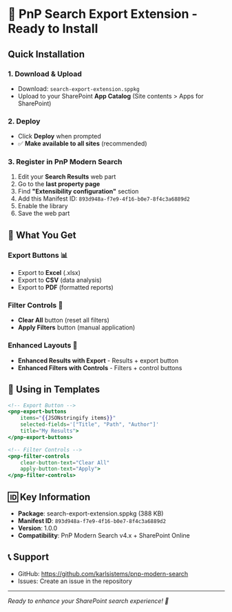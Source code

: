 # 🚀 PnP Search Export Extension - Ready to Install

## Quick Installation

### 1. Download & Upload
- Download: `search-export-extension.sppkg` 
- Upload to your SharePoint **App Catalog** (Site contents > Apps for SharePoint)

### 2. Deploy
- Click **Deploy** when prompted
- ✅ **Make available to all sites** (recommended)

### 3. Register in PnP Modern Search
1. Edit your **Search Results** web part
2. Go to the **last property page**
3. Find **"Extensibility configuration"** section
4. Add this Manifest ID: `893d948a-f7e9-4f16-b0e7-8f4c3a6889d2`
5. Enable the library
6. Save the web part

## 🎯 What You Get

### Export Buttons 📊
- Export to **Excel** (.xlsx)
- Export to **CSV** (data analysis)  
- Export to **PDF** (formatted reports)

### Filter Controls 🔧
- **Clear All** button (reset all filters)
- **Apply Filters** button (manual application)

### Enhanced Layouts 🎨
- **Enhanced Results with Export** - Results + export button
- **Enhanced Filters with Controls** - Filters + control buttons

## 📝 Using in Templates

```handlebars
<!-- Export Button -->
<pnp-export-buttons 
    items="{{JSONstringify items}}" 
    selected-fields='["Title", "Path", "Author"]'
    title="My Results">
</pnp-export-buttons>

<!-- Filter Controls -->
<pnp-filter-controls 
    clear-button-text="Clear All"
    apply-button-text="Apply">
</pnp-filter-controls>
```

## 🆔 Key Information
- **Package**: search-export-extension.sppkg (388 KB)
- **Manifest ID**: `893d948a-f7e9-4f16-b0e7-8f4c3a6889d2`  
- **Version**: 1.0.0
- **Compatibility**: PnP Modern Search v4.x + SharePoint Online

## 📞 Support
- GitHub: https://github.com/karlsistems/pnp-modern-search
- Issues: Create an issue in the repository

---
*Ready to enhance your SharePoint search experience! 🎉*